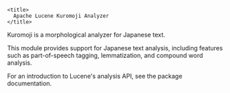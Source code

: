 ﻿<!--
 Licensed to the Apache Software Foundation (ASF) under one or more
 contributor license agreements.  See the NOTICE file distributed with
 this work for additional information regarding copyright ownership.
 The ASF licenses this file to You under the Apache License, Version 2.0
 (the "License"); you may not use this file except in compliance with
 the License.  You may obtain a copy of the License at

     http://www.apache.org/licenses/LICENSE-2.0

 Unless required by applicable law or agreed to in writing, software
 distributed under the License is distributed on an "AS IS" BASIS,
 WITHOUT WARRANTIES OR CONDITIONS OF ANY KIND, either express or implied.
 See the License for the specific language governing permissions and
 limitations under the License.
-->

    <title>
      Apache Lucene Kuromoji Analyzer
    </title>

  Kuromoji is a morphological analyzer for Japanese text.  

 This module provides support for Japanese text analysis, including features such as part-of-speech tagging, lemmatization, and compound word analysis. 

 For an introduction to Lucene's analysis API, see the [](xref:Lucene.Net.Analysis) package documentation. 